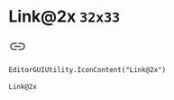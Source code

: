 # Link@2x `32x33`
<img src="/img/Link@2x.png" width=32 height=33>

``` CSharp
EditorGUIUtility.IconContent("Link@2x")
```
```
Link@2x
```
